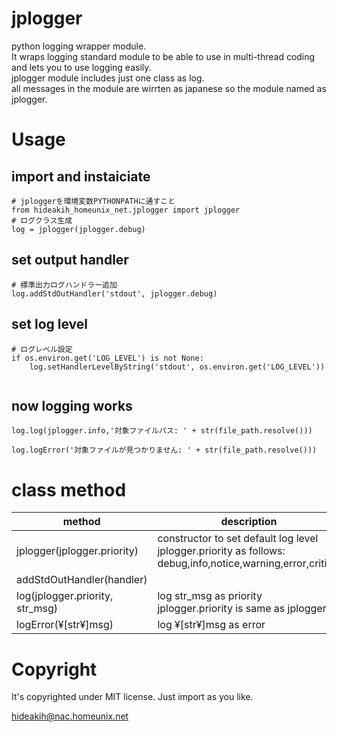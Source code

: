 # jplogger

python logging wrapper module.  
It wraps logging standard module to be able to use in multi-thread coding and lets you to use logging easily.  
jplogger module includes just one class as log.  
all messages in the module are wirrten as japanese so the module named as jplogger.


# Usage

## import and instaiciate

```
# jploggerを環境変数PYTHONPATHに通すこと
from hideakih_homeunix_net.jplogger import jplogger
# ログクラス生成
log = jplogger(jplogger.debug)
```

## set output handler

```
# 標準出力ログハンドラー追加
log.addStdOutHandler('stdout', jplogger.debug)
```

## set log level

```
# ログレベル設定
if os.environ.get('LOG_LEVEL') is not None:
	log.setHandlerLevelByString('stdout', os.environ.get('LOG_LEVEL'))
```
```
```

## now logging works
```
log.log(jplogger.info,'対象ファイルパス: ' + str(file_path.resolve()))
```
```
log.logError('対象ファイルが見つかりません: ' + str(file_path.resolve()))
```

# class method
|method|description|example|
|-|-|-|
|jplogger(jplogger.priority)|constructor to set default log level<br> jplogger.priority as follows: debug,info,notice,warning,error,critical|jplogger(jpllogger.debug)|
|addStdOutHandler(handler)
|log(jplogger.priority, str_msg)|log str_msg as priority <br> jplogger.priority is same as jplogger() |log.log(jplogger.info, 'info msg')|
|logError(¥[str¥]msg)|log ¥[str¥]msg as error|log.logError('error msg')|


# Copyright
It's copyrighted under MIT license.
Just import as you like.

hideakih@nac.homeunix.net
